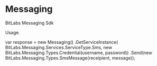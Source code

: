 # Messaging
BitLabs Messaging Sdk

Usage.


var response = 
  new Messaging()
      .GetServiceInstance(
          BitLabs.Messaging.Services.ServiceType.Sms, 
          new BitLabs.Messaging.Types.Credential(username, password))
       .Send(new BitLabs.Messaging.Types.SmsMessage(receipient, message));
  
  

